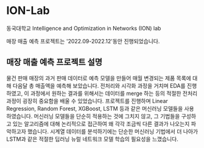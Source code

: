 # ION-Lab
동국대학교 Intelligence and Optimization in Networks (ION) lab  

매장 매출 예측 프로젝트는 '2022.09-2022.12'동안 진행되었습니다.

## 매장 매출 예측 프로젝트 설명
물건 판매 매장의 과거 판매 데이터로 예측 모델을 만들어 매월 변경되는 제품 목록에 대해 다음달 총 매출액을 예측해 보았습니다. 전처리와 시각화 과정을 거치며 EDA를 진행하였고, 이 과정에서 원하는 결과를 위해서는 데이터를 merge 하는 등의 적절한 전처리 과정이 굉장히 중요함을 배울 수 있었습니다. 프로젝트를 진행하며 Linear Regression, Random Forest, XGBoost, LSTM 등과 같은 머신러닝 모델들을 사용하였습니다. 머신러닝 모델들을 단순히 적용하는 것에 그치지 않고, 그 기법들을 구성하고 있는 알고리즘에 대해 논리적으로 접근하여 왜 각각 조금씩 다른 결과가 나오는지 파악하고자 했습니다. 시계열 데이터를 분석하기에는 단순한 머신러닝 기법에서 더 나아가 LSTM과 같은 적절한 딥러닝 뉴럴 네트워크 모델 학습의 필요성을 느꼈습니다.
